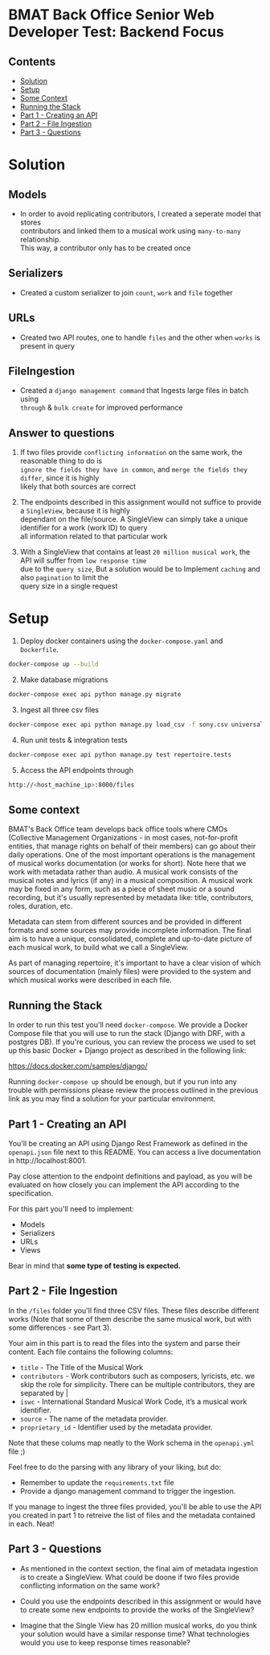 BMAT Back Office Senior Web Developer Test: Backend Focus
=========================================================

## Contents

* [Solution](#solution)
* [Setup](#setup)
* [Some Context](#some-context)
* [Running the Stack](#running-the-stack)
* [Part 1 - Creating an API](#part-1---creating-an-api)
* [Part 2 - File Ingestion](#part-2---file-ingestion)
* [Part 3 - Questions](#part-3---questions)


# Solution

## Models
- In order to avoid replicating contributors, I created a seperate model that stores <br>
contributors and linked them to a musical work using `many-to-many` relationship. <br>
This way, a contributor only has to be created once

## Serializers
- Created a custom serializer to join `count`, `work` and `file` together

## URLs
- Created two API routes, one to handle `files` and the other when `works` is present in query

## FileIngestion
- Created a `django management command` that Ingests large files in batch using <br>
`through` & `bulk create` for improved performance 
<!-- * SingleView -->

## Answer to questions

1. If two files provide `conflicting information` on the same work, the reasonable thing to do is <br> 
`ignore the fields they have in common`, and `merge the fields they differ`, since it is highly <br>
likely that both sources are correct

2. The endpoints described in this assignment woulld not suffice to provide a `SingleView`, because it is highly <br>
dependant on the file/source. A SingleView can simply take a unique identifier for a work (work ID) to query <br>
all information related to that particular work

3. With a SingleView that contains at least `20 million musical work`, the API will suffer from `low response time`<br>
due to the `query size`, But a solution would be to Implement `caching` and also `pagination` to limit the <br>
query size in a single request


# Setup

1. Deploy docker containers using the `docker-compose.yaml` and `Dockerfile`.
```bash
docker-compose up --build
```

2. Make database migrations
```bash
docker-compose exec api python manage.py migrate
```

3. Ingest all three csv files
```bash
docker-compose exec api python manage.py load_csv -f sony.csv universal.csv warner.csv
```

4. Run unit tests & integration tests
```bash
docker-compose exec api python manage.py test repertoire.tests
```

5. Access the API endpoints through
```bash
http://<host_machine_ip>:8000/files
```


## Some context

BMAT's Back Office team develops back office tools where CMOs (Collective Management Organizations - in most cases, not-for-profit entities, that manage rights on behalf of their members) can go about their daily operations. One of the most important operations is the management of musical works documentation (or works for short). Note here that we work with metadata rather than audio. A musical work consists of the musical notes and lyrics (if any) in a musical composition. A musical work may be fixed in any form, such as
a piece of sheet music or a sound recording, but it's usually represented by metadata like: title, contributors, roles, duration, etc.

Metadata can stem from different sources and be provided in different formats and some sources may provide incomplete information. The final aim is to have a unique, consolidated, complete and up-to-date picture of each musical work, to build what we call a SingleView.

As part of managing repertoire, it's important to have a clear vision of which sources of documentation (mainly files) were provided to the system and which musical works were described in each file.

## Running the Stack

In order to run this test you'll need `docker-compose`. We provide a Docker Compose file that you will use to run the stack (Django with DRF, with a postgres DB). If you're curious, you can review the process we used to set up this basic Docker + Django project as described in the following link:

https://docs.docker.com/samples/django/

Running `docker-compose up` should be enough, but if you run into any trouble with permissions please review the process outlined in the previous link as you may find a solution for your particular environment.

## Part 1 - Creating an API

You'll be creating an API using Django Rest Framework as defined in the `openapi.json` file next to this README. You can access a live documentation in http://localhost:8001.

Pay close attention to the endpoint definitions and payload, as you will be evaluated on how closely you can implement the API according to the specification.

For this part you'll need to implement:
* Models
* Serializers
* URLs
* Views

Bear in mind that **some type of testing is expected.**

## Part 2 - File Ingestion

In the `/files` folder you'll find three CSV files. These files describe different works (Note that some of them describe the same musical work, but with some differences - see Part 3).

Your aim in this part is to read the files into the system and parse their content. Each file contains the following columns:

* `title` - The Title of the Musical Work
* `contributors` - Work contributors such as composers, lyricists, etc. we skip the role for simplicity. There can be multiple contributors, they are separated by |
* `iswc` - International Standard Musical Work Code, it’s a musical work identifier.
* `source` - The name of the metadata provider.
* `proprietary_id` - Identifier used by the metadata provider.

Note that these colums map neatly to the Work schema in the `openapi.yml` file ;)

Feel free to do the parsing with any library of your liking, but do:

* Remember to update the `requirements.txt` file
* Provide a django management command to trigger the ingestion.

If you manage to ingest the three files provided, you'll be able to use the API you created in part 1 to retreive the list of files and the metadata contained in each. Neat!

## Part 3 - Questions

* As mentioned in the context section, the final aim of metadata ingestion is to create a SingleView. What could be doone if two files provide conflicting information on the same work?

* Could you use the endpoints described in this assignment or would have to create some new endpoints to provide the works of the SingleView?

* Imagine that the Single View has 20 million musical works, do you think your solution would have a similar response time? What technologies would you use to keep response times reasonable?
